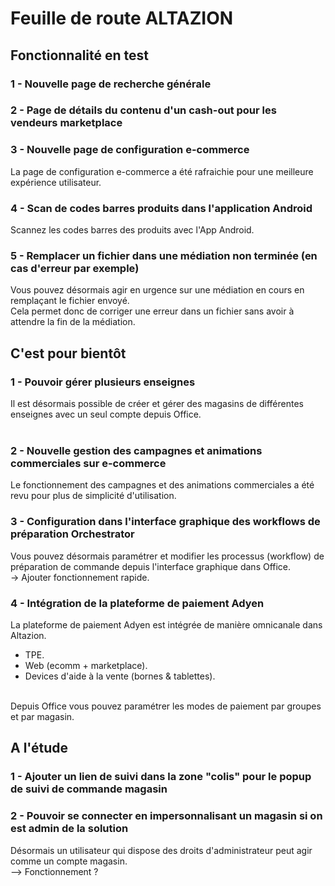 <div class='roadmapPage'>
<h1>Feuille de route ALTAZION</h1>
<h2>Fonctionnalité en test</h2>
<div id="enTest">
<div class="item">
<h3>1 - Nouvelle page de recherche générale</h3>
</div>
<div class="item">
<h3>2 - Page de détails du contenu d'un cash-out pour les vendeurs marketplace</h3>
</div>
<div class="item">
<h3>3 - Nouvelle page de configuration e-commerce</h3>
<div>La page de configuration e-commerce a été rafraichie pour une meilleure expérience utilisateur. </div>
</div>
<div class="item">
<h3>4 - Scan de codes barres produits dans l'application Android</h3>
<div>Scannez les codes barres des produits avec l'App Android. </div>
</div>
<div class="item">
<h3>5 - Remplacer un fichier dans une médiation non terminée (en cas d'erreur par exemple)</h3>
<div>Vous pouvez désormais agir en urgence sur une médiation en cours en remplaçant le fichier envoyé. </div><div>Cela permet donc de corriger une erreur dans un fichier sans avoir à attendre la fin de la médiation. </div>
</div>
</div>
<h2>C'est pour bientôt</h2>
<div id="bientot">
<div class="item">
<h3>1 - Pouvoir gérer plusieurs enseignes </h3>
<div><span style="">Il est désormais possible de c</span><span style="">réer et gérer des magasins de différentes enseignes avec un seul compte depuis Office.</span><br> </div><div><br> </div>
</div>
<div class="item">
<h3>2 - Nouvelle gestion des campagnes et animations commerciales sur e-commerce </h3>
<div>Le fonctionnement des campagnes et des animations commerciales a été revu pour plus de simplicité d'utilisation. </div>
</div>
<div class="item">
<h3>3 - Configuration dans l'interface graphique des workflows de préparation Orchestrator </h3>
<div>Vous pouvez désormais paramétrer et modifier les processus (workflow) de préparation de commande depuis l'interface graphique dans Office.&nbsp; </div><div>-&gt; Ajouter fonctionnement rapide. </div>
</div>
<div class="item">
<h3>4 - Intégration de la plateforme de paiement Adyen </h3>
<div>La plateforme de paiement Adyen est intégrée de manière omnicanale dans Altazion.&nbsp; </div><div><ul><li>T<span style="color:rgba(0, 0, 0, 0.9);display:inline !important;">PE.</span> </li><li>Web (ecomm + marketplace). </li><li>Devices d'aide à la vente (bornes &amp; tablettes). </li> </ul> </div><div><br style="box-sizing:border-box;color:rgba(0, 0, 0, 0.9);"><span style="color:rgba(0, 0, 0, 0.9);display:inline !important;">Depuis Office vous pouvez paramétrer les modes de paiement par groupes et par magasin.</span> </div>
</div>
</div>
<h2>A l'étude</h2>
<div id="etude">
<div class="item">
<h3>1 - Ajouter un lien de suivi dans la zone "colis" pour le popup de suivi de commande magasin</h3>
</div>
<div class="item">
<h3>2 - Pouvoir se connecter en impersonnalisant un magasin si on est admin de la solution</h3>
<div><div style="box-sizing:border-box;">Désormais un utilisateur qui dispose des droits d'administrateur peut agir comme un compte magasin.&nbsp; </div><div style="box-sizing:border-box;">--&gt; Fonctionnement ?&nbsp; </div><br> </div>
</div>
</div>
</div>


